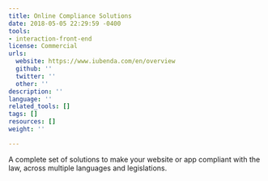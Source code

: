 ```yaml
---
title: Online Compliance Solutions
date: 2018-05-05 22:29:59 -0400
tools:
- interaction-front-end
license: Commercial
urls:
  website: https://www.iubenda.com/en/overview
  github: ''
  twitter: ''
  other: ''
description: ''
language: ''
related_tools: []
tags: []
resources: []
weight: ''

---
```

A complete set of solutions to make your website or app compliant with the law, across multiple languages and legislations.